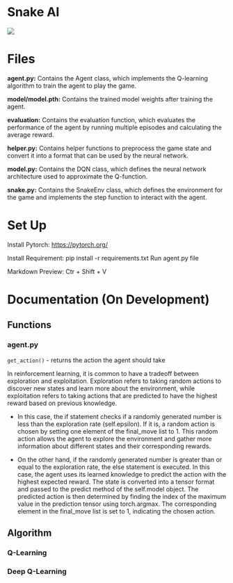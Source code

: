 # Snake AI

![](./asset/training.gif)

# Files
**agent.py:** Contains the Agent class, which implements the Q-learning algorithm to train the agent to play the game.

**model/model.pth:** Contains the trained model weights after training the agent.

**evaluation:** Contains the evaluation function, which evaluates the performance of the agent by running multiple episodes and calculating the average reward.

**helper.py:** Contains helper functions to preprocess the game state and convert it into a format 
that can be used by the neural network.

**model.py:** Contains the DQN class, which defines the neural network architecture used to approximate the Q-function.

**snake.py:** Contains the SnakeEnv class, which defines the environment for the game and implements the step function to interact with the agent.

# Set Up
Install Pytorch: https://pytorch.org/

Install Requirement: pip install -r requirements.txt
Run agent.py file

Markdown Preview: Ctr + Shift + V


# Documentation (On Development)
## Functions
### agent.py
`get_action()` - returns the action the agent should take

In reinforcement learning, it is common to have a tradeoff between exploration and exploitation. Exploration refers to taking random actions to discover new states and learn more about the environment, while exploitation refers to taking actions that are predicted to have the highest reward based on previous knowledge.

+ In this case, the if statement checks if a randomly generated number is less than the exploration rate (self.epsilon). If it is, a random action is chosen by setting one element of the final_move list to 1. This random action allows the agent to explore the environment and gather more information about different states and their corresponding rewards.

+ On the other hand, if the randomly generated number is greater than or equal to the exploration rate, the else statement is executed. In this case, the agent uses its learned knowledge to predict the action with the highest expected reward. The state is converted into a tensor format and passed to the predict method of the self.model object. The predicted action is then determined by finding the index of the maximum value in the prediction tensor using torch.argmax. The corresponding element in the final_move list is set to 1, indicating the chosen action.



## Algorithm
### Q-Learning
### Deep Q-Learning


